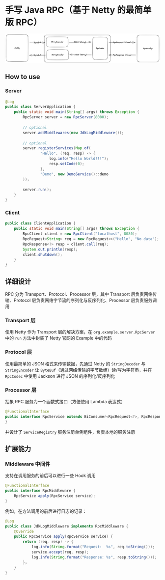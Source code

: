 # 手写 Java RPC（基于 Netty 的最简单版 RPC）

![img.png](imgs/img.png)

## How to use

### Server 

```java
@Log
public class ServerApplication {
    public static void main(String[] args) throws Exception {
        RpcServer server = new RpcServer(8080);

        // optional
        server.addMiddlewares(new JdkLogMiddleware());

        // optional
        server.registerServices(Map.of(
                "Hello", (req, resp) -> {
                    log.info("Hello World!!!");
                    resp.setCode(0);
                },
                "Demo", new DemoService()::demo
        ));
        
        server.run();
    }
}
```

### Client

```java
public class ClientApplication {
    public static void main(String[] args) throws Exception {
        RpcClient client = new RpcClient("localhost", 8080);
        RpcRequest<String> req = new RpcRequest<>("Hello", "No data");
        RpcResponse<?> resp = client.call(req);
        System.out.println(resp);
        client.shutdown();
    }
}
```

## 详细设计

RPC 分为 Transport、Protocol、Processor 层，其中 Transport 层负责网络传输、Protocol 层负责网络字节流的序列化与反序列化、Processor 层负责服务调用

### Transport 层

使用 Netty 作为 Transport 层的解决方案，在 `org.example.server.RpcServer` 中的 `run` 方法中封装了 Netty 官网的 Example 中的代码

### Protocol 层

使用最简单的 JSON 格式来传输数据，先通过 Netty 的 `StringDecoder` 与 `StringEncoder` 让 `ByteBuf`（通过网络传输的字节数组）读/写为字符串，并在 `RpcCodec` 中使用 Jackson 进行 JSON 的序列化/反序列化

### Processor 层

抽象 RPC 服务为一个函数式接口（方便使用 Lambda 表达式）

```java
@FunctionalInterface
public interface RpcService extends BiConsumer<RpcRequest<?>, RpcResponse<?>> {
}
```

并设计了 `ServiceRegistry` 服务注册单例组件，负责本地的服务注册

## 扩展能力

### Middleware 中间件

支持在调用服务的前后可以进行一些 Hook 调用

```java
@FunctionalInterface
public interface RpcMiddleware {
    RpcService apply(RpcService service);
}
```

例如，在方法调用的前后进行日志的记录：

```java
@Log
public class JdkLogMiddleware implements RpcMiddleware {
    @Override
    public RpcService apply(RpcService service) {
        return (req, resp) -> {
            log.info(String.format("Request:  %s", req.toString()));
            service.accept(req, resp);
            log.info(String.format("Response: %s", resp.toString()));
        };
    }
}
```
